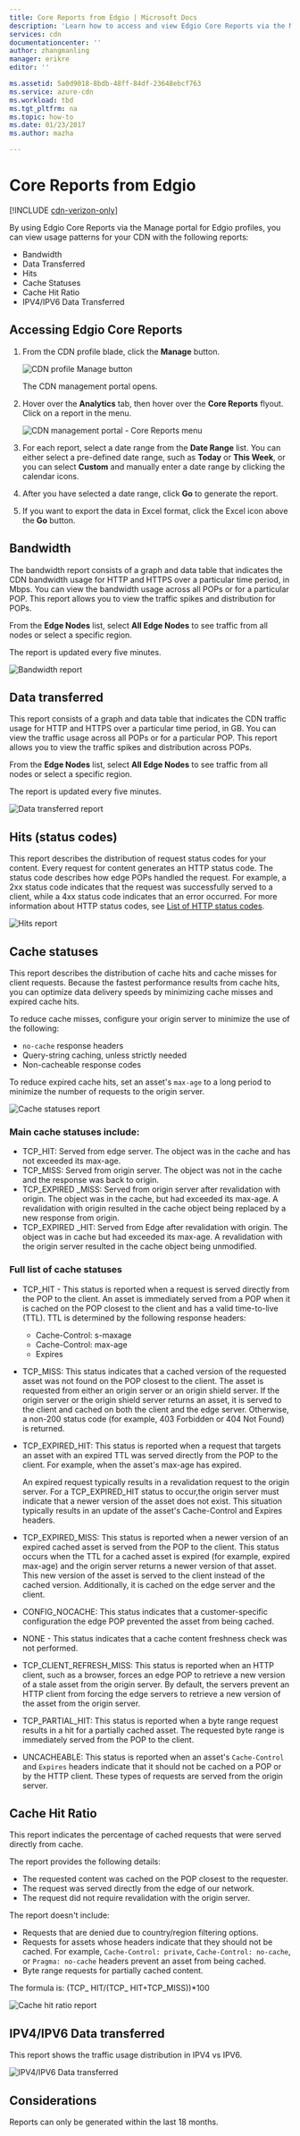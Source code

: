```yaml
---
title: Core Reports from Edgio | Microsoft Docs
description: 'Learn how to access and view Edgio Core Reports via the Manage portal for Edgio profiles.'
services: cdn
documentationcenter: ''
author: zhangmanling
manager: erikre
editor: ''

ms.assetid: 5a0d9018-8bdb-48ff-84df-23648ebcf763
ms.service: azure-cdn
ms.workload: tbd
ms.tgt_pltfrm: na
ms.topic: how-to
ms.date: 01/23/2017
ms.author: mazha

---
```

# Core Reports from Edgio

[!INCLUDE [cdn-verizon-only](../../includes/cdn-verizon-only.md)]

By using Edgio Core Reports via the Manage portal for Edgio profiles, you can view usage patterns for your CDN with the following reports:

* Bandwidth
* Data Transferred
* Hits
* Cache Statuses
* Cache Hit Ratio
* IPV4/IPV6 Data Transferred

<a name='accessing-verizon-core-reports'></a>

## Accessing Edgio Core Reports
1. From the CDN profile blade, click the **Manage** button.
   
    ![CDN profile Manage button](./media/cdn-reports/cdn-manage-btn.png)
   
    The CDN management portal opens.
2. Hover over the **Analytics** tab, then hover over the **Core Reports** flyout. Click on a report in the menu.
   
    ![CDN management portal - Core Reports menu](./media/cdn-reports/cdn-core-reports.png)

3. For each report, select a date range from the **Date Range** list. You can either select a pre-defined date range, such as **Today** or **This Week**, or you can select **Custom** and manually enter a date range by clicking the calendar icons. 

4. After you have selected a date range, click **Go** to generate the report. 

4. If you want to export the data in Excel format, click the Excel icon above the **Go** button.

## Bandwidth
The bandwidth report consists of a graph and data table that indicates the CDN bandwidth usage for HTTP and HTTPS over a particular time period, in Mbps. You can view the bandwidth usage across all POPs or for a particular POP. This report allows you to view the traffic spikes and distribution for POPs.

From the **Edge Nodes** list, select **All Edge Nodes** to see traffic from all nodes or select a specific region.

The report is updated every five minutes.

![Bandwidth report](./media/cdn-reports/cdn-bandwidth.png)

## Data transferred
This report consists of a graph and data table that indicates the CDN traffic usage for HTTP and HTTPS over a particular time period, in GB. You can view the traffic usage across all POPs or for a particular POP. This report allows you to view the traffic spikes and distribution across POPs.

From the **Edge Nodes** list, select **All Edge Nodes** to see traffic from all nodes or select a specific region.

The report is updated every five minutes.

![Data transferred report](./media/cdn-reports/cdn-data-transferred.png)

## Hits (status codes)
This report describes the distribution of request status codes for your content. Every request for content generates an HTTP status code. The status code describes how edge POPs handled the request. For example, a 2xx status code indicates that the request was successfully served to a client, while a 4xx status code indicates that an error occurred. For more information about HTTP status codes, see [List of HTTP status codes](https://en.wikipedia.org/wiki/List_of_HTTP_status_codes).

![Hits report](./media/cdn-reports/cdn-hits.png)

## Cache statuses
This report describes the distribution of cache hits and cache misses for client requests. Because the fastest performance results from cache hits, you can optimize data delivery speeds by minimizing cache misses and expired cache hits. 

To reduce cache misses, configure your origin server to minimize the use of the following: 
 * `no-cache` response headers
 * Query-string caching, unless strictly needed  
 * Non-cacheable response codes

To reduce expired cache hits, set an asset's `max-age` to a long period to minimize the number of requests to the origin server.

![Cache statuses report](./media/cdn-reports/cdn-cache-statuses.png)

### Main cache statuses include:
* TCP_HIT: Served from edge server. The object was in the cache and has not exceeded its max-age.
* TCP_MISS: Served from origin server. The object was not in the cache and the response was back to origin.
* TCP_EXPIRED _MISS: Served from origin server after revalidation with origin. The object was in the cache, but had exceeded its max-age. A revalidation with origin resulted in the cache object being replaced by a new response from origin.
* TCP_EXPIRED _HIT: Served from Edge after revalidation with origin. The object was in cache but had exceeded its max-age. A revalidation with the origin server resulted in the cache object being unmodified.

### Full list of cache statuses
* TCP_HIT - This status is reported when a request is served directly from the POP to the client. An asset is immediately served from a POP when it is cached on the POP closest to the client and has a valid time-to-live (TTL). TTL is determined by the following response headers:
  
  * Cache-Control: s-maxage
  * Cache-Control: max-age
  * Expires
* TCP_MISS: This status indicates that a cached version of the requested asset was not found on the POP closest to the client. The asset is requested from either an origin server or an origin shield server. If the origin server or the origin shield server returns an asset, it is served to the client and cached on both the client and the edge server. Otherwise, a non-200 status code (for example, 403 Forbidden or 404 Not Found) is returned.
* TCP_EXPIRED_HIT: This status is reported when a request that targets an asset with an expired TTL was served directly from the POP to the client. For example, when the asset's max-age has expired. 
  
   An expired request typically results in a revalidation request to the origin server. For a TCP_EXPIRED_HIT status to occur,the origin server must indicate that a newer version of the asset does not exist. This situation typically results in an update of the asset's Cache-Control and Expires headers.
* TCP_EXPIRED_MISS: This status is reported when a newer version of an expired cached asset is served from the POP to the client. This status occurs when the TTL for a cached asset is expired (for example, expired max-age) and the origin server returns a newer version of that asset. This new version of the asset is served to the client instead of the cached version. Additionally, it is cached on the edge server and the client.
* CONFIG_NOCACHE: This status indicates that a customer-specific configuration the edge POP prevented the asset from being cached.
* NONE - This status indicates that a cache content freshness check was not performed.
* TCP_CLIENT_REFRESH_MISS: This status is reported when an HTTP client, such as a browser, forces an edge POP to retrieve a new version of a stale asset from the origin server. By default, the servers prevent an HTTP client from forcing the edge servers to retrieve a new version of the asset from the origin server.
* TCP_PARTIAL_HIT: This status is reported when a byte range request results in a hit for a partially cached asset. The requested byte range is immediately served from the POP to the client.
* UNCACHEABLE: This status is reported when an asset's `Cache-Control` and `Expires` headers indicate that it should not be cached on a POP or by the HTTP client. These types of requests are served from the origin server.

## Cache Hit Ratio
This report indicates the percentage of cached requests that were served directly from cache.

The report provides the following details:

* The requested content was cached on the POP closest to the requester.
* The request was served directly from the edge of our network.
* The request did not require revalidation with the origin server.

The report doesn't include:

* Requests that are denied due to country/region filtering options.
* Requests for assets whose headers indicate that they should not be cached. For example, `Cache-Control: private`, `Cache-Control: no-cache`, or `Pragma: no-cache` headers prevent an asset from being cached.
* Byte range requests for partially cached content.

The formula is: (TCP_ HIT/(TCP_ HIT+TCP_MISS))*100

![Cache hit ratio report](./media/cdn-reports/cdn-cache-hit-ratio.png)

## IPV4/IPV6 Data transferred
This report shows the traffic usage distribution in IPV4 vs IPV6.

![IPV4/IPV6 Data transferred](./media/cdn-reports/cdn-ipv4-ipv6.png)

## Considerations
Reports can only be generated within the last 18 months.
